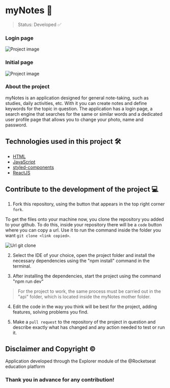 # myNotes 🌃

> Status: Developed ✅

### Login page
![Project image](https://media.canva.com/1/image-resize/1/550_243_100_PNG_F/czM6Ly9tZWRpYS1wcml2YXRlLmNhbnZhLmNvbS96d1N0VS9NQUYzUXl6d1N0VS8xL3AucG5n?osig=AAAAAAAAAAAAAAAAAAAAAGmRNCRnPNe_6ooREDPFqKLK9bg_1S2jfAVmb9kJDGfz&exp=1702856348&x-canva-quality=thumbnail_large&csig=AAAAAAAAAAAAAAAAAAAAAJmqV4uupLRTtkO5MLYD3t7KZ0zf28Nwp1CFVKCL6sQb)
### Initial page
![Project image](https://media.canva.com/1/image-resize/1/550_243_100_PNG_F/czM6Ly9tZWRpYS1wcml2YXRlLmNhbnZhLmNvbS9MVFhESS9NQUYzUXlMVFhESS8xL3AucG5n?osig=AAAAAAAAAAAAAAAAAAAAAPY_dF2k-Mk0ZiKSE7ngN9FBQSt9_5THcKX3fSiVaFvp&exp=1702856494&x-canva-quality=thumbnail_large&csig=AAAAAAAAAAAAAAAAAAAAABmGHoTZuUABi57at3n_iK8j-OjVUMBj-684Ltw-GhH1)

### About the project
myNotes is an application designed for general note-taking, such as studies, daily activities, etc. With it you can create notes and define keywords for the topic in question. The application has a login page, a search engine that searches for the same or similar words and a dedicated user profile page that allows you to change your photo, name and password.

## Technologies used in this project 🛠️

- [HTML](https://developer.mozilla.org/pt-BR/docs/Web/HTML)
- [JavaScript](https://developer.mozilla.org/pt-BR/docs/Web/JavaScript)
- [styled-components](https://styled-components.com/)
- [ReactJS](https://react.dev)

## Contribute to the development of the project 💻

1. Fork this repository, using the button that appears in the top right corner `fork`.

To get the files onto your machine now, you clone the repository you added to your github. To do this, inside your repository there will be a `code` button where you can copy a url. Use it to run the command inside the folder you want `git clone <link copied>`.

![Url git clone](https://media.canva.com/1/image-resize/1/470_254_100_PNG_F/czM6Ly9tZWRpYS1wcml2YXRlLmNhbnZhLmNvbS9tWDBzYy9NQUYzUWJtWDBzYy8xL3AucG5n?osig=AAAAAAAAAAAAAAAAAAAAAJJ5Lyit5vkpAIuF3o2jCZDKf1nNefq6S2D1o72RmazA&exp=1702850385&x-canva-quality=screen&csig=AAAAAAAAAAAAAAAAAAAAAIrevhrP2yG-BwtbAYRu9UssC9kiwLq8tfixIQ8KfQ2y)

2. Select the IDE of your choice, open the project folder and install the necessary dependencies using the "npm install" command in the terminal.

3. After installing the dependencies, start the project using the command "npm run dev"

> For the project to work, the same process must be carried out in the "api" folder, which is located inside the myNotes mother folder.

4. Edit the code in the way you think will be best for the project, adding features, solving problems you find.

5. Make a `pull request` to the repository of the project in question and describe exactly what has changed and any action needed to test or run it.

## Disclaimer and Copyright ©️
Application developed through the Explorer module of the @Rocketseat education platform

### Thank you in advance for any contribution!
